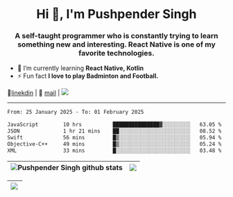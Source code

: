 <h1 align="center">Hi 👋, I'm Pushpender Singh</h1>
<h3 align="center">A self-taught programmer who is constantly trying to learn something new and interesting. React Native is one of my favorite technologies.</h3>

- 🌱 I’m currently learning **React Native, Kotlin**
- ⚡ Fun fact **I love to play Badminton and Football.**

👔[linekdin](https://www.linkedin.com/in/pushpender-singh-240061202/) | 📧 [mail](mailto:pushpendersingh694@gmail.com) | 
<a href="https://github.com/pushpender-singh-ap/pushpender-singh-ap">
    <img src="https://komarev.com/ghpvc/?username=pushpender-singh-ap&style=for-the-badge">
</a>


---

<!--START_SECTION:waka-->

```txt
From: 25 January 2025 - To: 01 February 2025

JavaScript        10 hrs          ███████████████▓░░░░░░░░░   63.05 %
JSON              1 hr 21 mins    ██░░░░░░░░░░░░░░░░░░░░░░░   08.52 %
Swift             56 mins         █▒░░░░░░░░░░░░░░░░░░░░░░░   05.94 %
Objective-C++     49 mins         █▒░░░░░░░░░░░░░░░░░░░░░░░   05.24 %
XML               33 mins         █░░░░░░░░░░░░░░░░░░░░░░░░   03.48 %
```

<!--END_SECTION:waka-->


| <a><img align="center" src="https://github-readme-stats-iota-ecru-15.vercel.app/api?username=pushpender-singh-ap&show_icons=true&include_all_commits=true&theme=buefy&hide_border=true" alt="Pushpender Singh github stats" /></a> | <a><img align="center" src="https://github-readme-stats-iota-ecru-15.vercel.app/api/top-langs/?username=pushpender-singh-ap&layout=compact&theme=buefy&hide_border=true" /></a> |
| ------------- | ------------- |

| <a> <img align="left" src="https://github-readme-streak-stats.herokuapp.com/?user=pushpender-singh-ap" /></br> </a> |
| ------------- |
